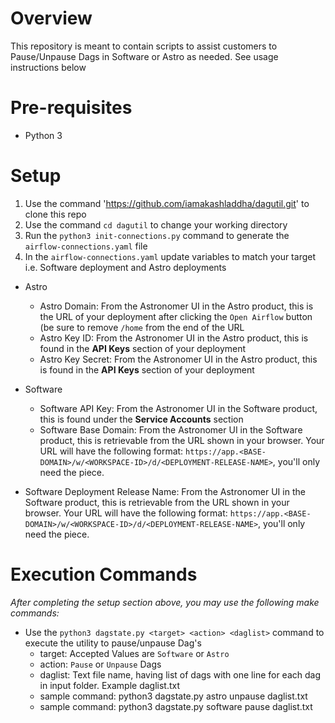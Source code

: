 # Overview
This repository is meant to contain scripts to assist customers to Pause/Unpause Dags in Software or Astro as needed. See usage instructions below

# Pre-requisites
- Python 3

# Setup
  1. Use the command 'https://github.com/iamakashladdha/dagutil.git' to clone this repo
  2. Use the command `cd dagutil` to change your working directory
  3. Run the `python3 init-connections.py` command to generate the `airflow-connections.yaml` file
  4. In the `airflow-connections.yaml` update variables to match your target i.e. Software deployment and Astro deployments
 
  - Astro
    - Astro Domain: From the Astronomer UI in the Astro product, this is the URL of your deployment after clicking the `Open Airflow` button (be sure to remove `/home` from the end of the URL
    - Astro Key ID: From the Astronomer UI in the Astro product, this is found in the **API Keys** section of your deployment
    - Astro Key Secret: From the Astronomer UI in the Astro product, this is found in the **API Keys** section of your deployment
  
  - Software
    - Software API Key: From the Astronomer UI in the Software product, this is found under the **Service Accounts** section
    - Software Base Domain: From the Astronomer UI in the Software product, this is retrievable from the URL shown in your browser. Your URL will have the following format: `https://app.<BASE-DOMAIN>/w/<WORKSPACE-ID>/d/<DEPLOYMENT-RELEASE-NAME>`, you'll only need the <BASE-DOMAIN> piece.
  - Software Deployment Release Name: From the Astronomer UI in the Software product, this is retrievable from the URL shown in your browser. Your URL will have the following format: `https://app.<BASE-DOMAIN>/w/<WORKSPACE-ID>/d/<DEPLOYMENT-RELEASE-NAME>`,  you'll only need the <RELEASE-NAME> piece.

# Execution Commands
*After completing the setup section above, you may use the following make commands:*
- Use the `python3 dagstate.py <target> <action> <daglist>` command to execute the utility to pause/unpause Dag's
    - target: Accepted Values are `Software` or `Astro`
    - action: `Pause` or `Unpause` Dags
    - daglist: Text file name, having list of dags with one line for each dag in input folder. Example daglist.txt
    - sample command: python3 dagstate.py astro unpause daglist.txt 
    - sample command: python3 dagstate.py software pause daglist.txt
